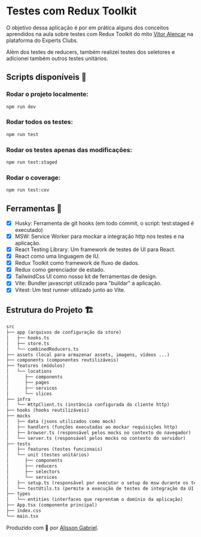# Testes com Redux Toolkit

O objetivo dessa aplicação é por em prática alguns dos conceitos aprendidos na aula sobre testes com Redux Toolkit do mito [Vitor Alencar](https://github.com/vitormalencar) na plataforma do Experts Clubs.

Além dos testes de reducers, também realizei testes dos seletores e adicionei também outros testes unitários.

## Scripts disponíveis 🏁

### Rodar o projeto localmente:

```sh
npm run dev
```

### Rodar todos os testes:

```sh
npm run test
```

### Rodar os testes apenas das modificações:

```sh
npm run test:staged
```

### Rodar o coverage:

```sh
npm run test:cov
```

## Ferramentas 🧰

- [x] Husky: Ferramenta de git hooks (em todo commit, o script: test:staged é executado)
- [x] MSW: Service Worker para mockar a integração http nos testes e na aplicação.
- [x] React Testing Library: Um framework de testes de UI para React.
- [x] React como uma linguagem de IU.
- [x] Redux Toolkit como framework de fluxo de dados.
- [x] Redux como gerenciador de estado.
- [x] TailwindCss UI como nosso kit de ferramentas de design.
- [x] Vite: Bundler javascript utilizado para "buildar" a aplicação.
- [x] Vitest: Um test runner utilizado junto ao Vite.

## Estrutura do Projeto 🏗

```txt
src
├── app (arquivos de configuração da store)
│   ├── hooks.ts
│   ├── store.ts
│   └── combinedReducers.ts
├── assets (local para armazenar assets, imagens, vídeos ...)
├── components (componentes reutilizáveis)
├── features (módulos)
│   └── locations
│      ├── components
│      ├── pages
│      ├── services
│      └── slices
├── infra
│   └── HttpClient.ts (instância configurada do cliente http)
├── hooks (hooks reutilizáveis)
├── mocks
│   ├── data (jsons utilizados como mock)
│   ├── handlers (funções executadas ao mockar requisições http)
│   ├── browser.ts (responsável pelos mocks no contexto do navegador)
│   └── server.ts (responsável pelos mocks no contexto do servidor)
├── tests
│   ├── features (testes funcionais)
│   └── unit (testes unitários)
│      ├── components
│      ├── reducers
│      ├── selectors
│      └── services
│   ├── setup.ts (responsável por executar o setup do msw durante os testes)
│   └── testUtils.ts (permite a execução de testes de integração da UI com a Store)
├── types
│   └── entities (interfaces que reprentam o domínio da aplicação)
├── App.tsx (componente principal)
├── index.css
└── main.tsx
```

Produzido com 🤘 por [Alisson Gabriel](https://www.linkedin.com/in/dalissongabriel/).
